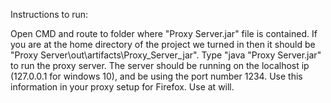 Instructions to run:

Open CMD and route to folder where "Proxy Server.jar" file is contained. If you are at the home directory of the project we turned in then it should be "Proxy Server\out\artifacts\Proxy_Server_jar". Type "java "Proxy Server.jar" to run the proxy server. The server should be running on the localhost ip (127.0.0.1 for windows 10), and be using the port number 1234. Use this information in your proxy setup for Firefox. Use at will. 
